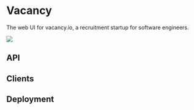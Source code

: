 # Vacancy

The web UI for vacancy.io, a recruitment startup for software engineers.

![](https://raw.githubusercontent.com/owainlewis/vacancy-ui/master/public/images/preview.png)

## API

## Clients

## Deployment

